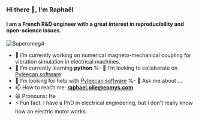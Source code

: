 ### Hi there 👋, I'm Raphaël

#### I am a French R&D engineer with a great interest in reproducibility and open-science issues. 

<p align="left"> <img src="https://komarev.com/ghpvc/?username=Superomeg4" alt="Superomeg4" /> </p>

- 🔭 I’m currently working on numerical magneto-mechanical coupling for vibration simulation in electrical machines.
- 🌱 I’m currently learning **python**
%- 👯 I’m looking to collaborate on [Pyleecan software](www.brusa.biz)
- 🤔 I’m looking for help with [Pyleecan software](https://github.com/Eomys/pyleecan)
%- 💬 Ask me about ...
- 📫 How to reach me: **raphael.pile@eomys.com**
- 😄 Pronouns: He
- ⚡ Fun fact: I have a PhD in electrical engineering, but I don't really know how an electric motor works.

